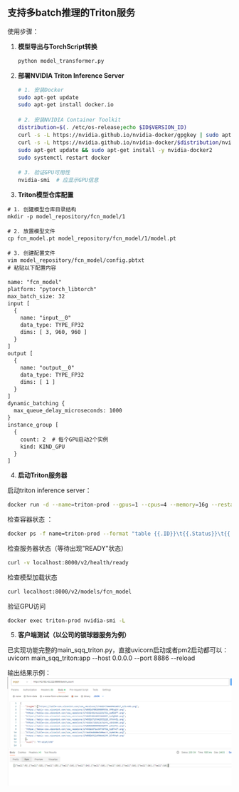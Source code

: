 ## 支持多batch推理的Triton服务

使用步骤：

1. **模型导出与TorchScript转换**

   ```bash
   python model_transformer.py
   ```

2. **部署NVIDIA Triton Inference Server**

   ```bash
   # 1. 安装Docker  
   sudo apt-get update  
   sudo apt-get install docker.io  
   
   # 2. 安装NVIDIA Container Toolkit  
   distribution=$(. /etc/os-release;echo $ID$VERSION_ID)  
   curl -s -L https://nvidia.github.io/nvidia-docker/gpgkey | sudo apt-key add -  
   curl -s -L https://nvidia.github.io/nvidia-docker/$distribution/nvidia-docker.list | sudo tee /etc/apt/sources.list.d/nvidia-docker.list  
   sudo apt-get update && sudo apt-get install -y nvidia-docker2  
   sudo systemctl restart docker  
   
   # 3. 验证GPU可用性  
   nvidia-smi  # 应显示GPU信息  
   ```

   

3. **Triton模型仓库配置**

```
# 1. 创建模型仓库目录结构  
mkdir -p model_repository/fcn_model/1  

# 2. 放置模型文件  
cp fcn_model.pt model_repository/fcn_model/1/model.pt  

# 3. 创建配置文件  
vim model_repository/fcn_model/config.pbtxt  
# 粘贴以下配置内容  

name: "fcn_model"
platform: "pytorch_libtorch"
max_batch_size: 32
input [
  {
    name: "input__0"
    data_type: TYPE_FP32
    dims: [ 3, 960, 960 ]
  }
]
output [
  {
    name: "output__0"
    data_type: TYPE_FP32
    dims: [ 1 ]
  }
]
dynamic_batching {
  max_queue_delay_microseconds: 1000
}
instance_group [
  {
    count: 2  # 每个GPU启动2个实例
    kind: KIND_GPU
  }
]

```

4. **启动Triton服务器**

启动triton inference server：

```bash
docker run -d --name=triton-prod --gpus=1 --cpus=4 --memory=16g --restart=unless-stopped -p8000:8000 -p8001:8001 -p8002:8002   -v $PWD/model_repository:/models -v /prod/logs:/var/log --log-driver=json-file --log-opt max-size=100m  --log-opt max-file=3 --security-opt=no-new-privileges --read-only --user 1000:1000   nvcr.io/nvidia/tritonserver:23.09-py3   tritonserver --model-repository=/models  --model-control-mode=explicit --load-model=fcn_model --http-thread-count=8 --repository-poll-secs=300 --log-verbose=0
```

检查容器状态 ：

```bash
docker ps -f name=triton-prod --format "table {{.ID}}\t{{.Status}}\t{{.Ports}}"
```

检查服务器状态（等待出现"READY"状态）  

```bash
curl -v localhost:8000/v2/health/ready 
```

检查模型加载状态  

```bash
curl localhost:8000/v2/models/fcn_model
```

 验证GPU访问  

```bash
docker exec triton-prod nvidia-smi -L  
```

5. **客户端测试（以公司的锁球器服务为例）**

已实现功能完整的main_sqq_triton.py，直接uvicorn启动或者pm2启动都可以：
uvicorn main_sqq_triton:app --host 0.0.0.0 --port 8886 --reload

输出结果示例：
![378c63f15fb3c0db4ad952ab145fd73b](./assets/378c63f15fb3c0db4ad952ab145fd73b.png)
